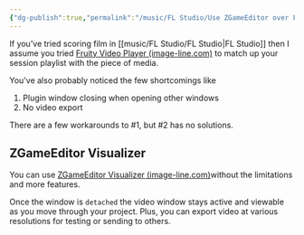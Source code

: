 ```yaml
---
{"dg-publish":true,"permalink":"/music/FL Studio/Use ZGameEditor over Fruity Video Player for Scoring Film/","tags":["audio","music","producer","DAW"],"created":"2024-02-29T22:19:56.380-06:00","updated":"2024-03-01T00:18:11.000-06:00"}
---
```


If you've tried scoring film in [[music/FL Studio/FL Studio\|FL Studio]] then I assume you tried [Fruity Video Player (image-line.com)](https://www.image-line.com/fl-studio-learning/fl-studio-online-manual/html/plugins/Fruity%20Video%20Player.htm) to match up your session playlist with the piece of media. 

You've also probably noticed the few shortcomings like 

1. Plugin window closing when opening other windows
2. No video export

There are a few workarounds to #1, but #2 has no solutions.

## ZGameEditor Visualizer
You can use [ZGameEditor Visualizer (image-line.com)](https://www.image-line.com/fl-studio-learning/fl-studio-online-manual/html/plugins/ZGameEditor%20Visualizer.htm)without the limitations and more features.

Once the window is `detached` the video window stays active and viewable as you move through your project. Plus, you can export video at various resolutions for testing or sending to others.